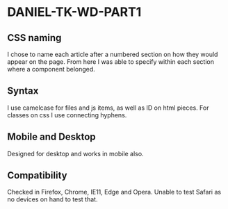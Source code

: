 # DANIEL-TK-WD-PART1

## CSS naming
I chose to name each article after a numbered section on how they would appear on the page. From here I was able to specify within each section where a component belonged.

## Syntax
I use camelcase for files and js items, as well as ID on html pieces. For classes on css I use connecting hyphens.

## Mobile and Desktop
Designed for desktop and works in mobile also.

## Compatibility
Checked in Firefox, Chrome, IE11, Edge and Opera. Unable to test Safari as no devices on hand to test that.
